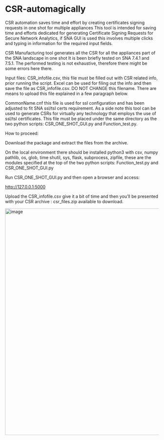 # CSR-automagically
CSR automation saves time and effort by creating certificates signing requests in one shot for multiple appliances
This tool is intended for saving time and efforts dedicated for generating Certificate Signing Requests for Secure Network Analytics, if SNA GUI is used this involves multiple clicks and typing in information for the required input fields.

 CSR Manufacturing tool generates all the CSR for all the appliances part of the SNA landscape in one shot 
It is been briefly tested on SNA 7.4.1 and 7.5.1.
The performed testing is not exhaustive, therefore there might be some errors here there.

Input files:
 CSR_infofile.csv, this file must be filled out with CSR related info, prior running the script.
Excel can be used for filing out the info and then save the file as CSR_infofile.csv.  DO NOT CHANGE this filename. There are means to upload this file explained in a few paragraph below.
 

CommonName.cnf this file is used for ssl configuration and has been adjusted to fit SNA ssl/tsl certs requirement. As a side note this tool can be used to generate CSRs for virtually any technology that employs the use of ssl/tsl certificates. This file must be placed under the same directory as the two python scripts: CSR_ONE_SHOT_GUI.py and Function_test.py.



How to proceed:

Download the package and extract the files from the archive.

On the local environment there should be installed python3 with csv, numpy pathlib, os, glob, time shutil, sys, flask, subprocess, zipfile, these are the modules specified at the top of the two python scripts: Function_test.py and CSR_ONE_SHOT_GUI.py

Run CSR_ONE_SHOT_GUI.py and then open a browser and access:

http://127.0.0.1:5000

Upload the CSR_infofile.csv
give it a bit of time and then you’ll be presented with your CSR archive : csr_files.zip available to download.


<img width="540" height="741" alt="image" src="https://github.com/user-attachments/assets/262bc1d1-3d91-423a-be2e-848017a08ae6" />

